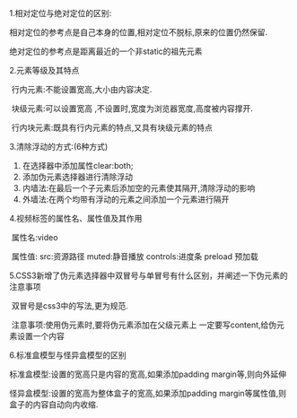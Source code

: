 1.相对定位与绝对定位的区别:

相对定位的参考点是自己本身的位置,相对定位不脱标,原来的位置仍然保留.

绝对定位的参考点是距离最近的一个非static的祖先元素

2.元素等级及其特点

​	行内元素:不能设置宽高,大小由内容决定.

​	块级元素:可以设置宽高 ,不设置时,宽度为浏览器宽度,高度被内容撑开.

​	行内块元素:既具有行内元素的特点,又具有块级元素的特点

3.清除浮动的方式:(6种方式)

1. 在选择器中添加属性clear:both;
2. 添加伪元素选择器进行清除浮动
3. 内墙法:在最后一个子元素后添加空的元素使其隔开,清除浮动的影响
4. 外墙法:在两个均带有浮动的元素之间添加一个元素进行隔开

4.视频标签的属性名、属性值及其作用

​	属性名:video 

​	属性值: src:资源路径  muted:静音播放 controls:进度条  preload 预加载

5.CSS3新增了伪元素选择器中双冒号与单冒号有什么区别，并阐述一下伪元素的注意事项

​	双冒号是css3中的写法,更为规范.

​	注意事项:使用伪元素时,要将伪元素添加在父级元素上  一定要写content,给伪元素设置一个内容 

6.标准盒模型与怪异盒模型的区别

标准盒模型:设置的宽高只是内容的宽高,如果添加padding margin等,则向外延伸

怪异盒模型:设置的宽高为整体盒子的宽高,如果添加padding margin等属性值,则盒子的内容自动向内收缩.